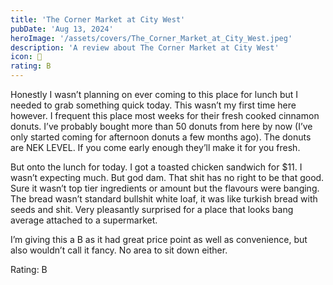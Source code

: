 ```yaml
---
title: 'The Corner Market at City West'
pubDate: 'Aug 13, 2024'
heroImage: '/assets/covers/The_Corner_Market_at_City_West.jpeg'
description: 'A review about The Corner Market at City West'
icon: 🛒
rating: B
---
```


Honestly I wasn’t planning on ever coming to this place for lunch but I needed to grab something quick today. This wasn’t my first time here however. I frequent this place most weeks for their fresh cooked cinnamon donuts. I’ve probably bought more than 50 donuts from here by now (I’ve only started coming for afternoon donuts a few months ago). The donuts are NEK LEVEL. If you come early enough they’ll make it for you fresh.

But onto the lunch for today. I got a toasted chicken sandwich for $11. I wasn’t expecting much. But god dam. That shit has no right to be that good. Sure it wasn’t top tier ingredients or amount but the flavours were banging. The bread wasn’t standard bullshit white loaf, it was like turkish bread with seeds and shit. Very pleasantly surprised for a place that looks bang average attached to a supermarket.

I’m giving this a B as it had great price point as well as convenience, but also wouldn’t call it fancy. No area to sit down either.

Rating: B

